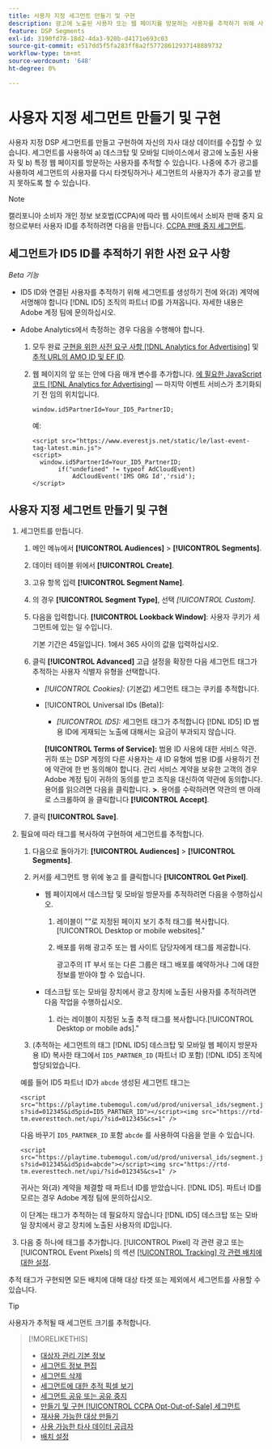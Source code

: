 ```yaml
---
title: 사용자 지정 세그먼트 만들기 및 구현
description: 광고에 노출된 사용자 또는 웹 페이지를 방문하는 사용자를 추적하기 위해 사용자 지정 세그먼트를 만들고 구현하는 방법에 대해 알아봅니다.
feature: DSP Segments
exl-id: 3190fd78-18d2-4da3-920b-d4171e693c03
source-git-commit: e517dd5f5fa283ff8a2f57728612937148889732
workflow-type: tm+mt
source-wordcount: '648'
ht-degree: 0%

---
```


# 사용자 지정 세그먼트 만들기 및 구현

사용자 지정 DSP 세그먼트를 만들고 구현하여 자신의 자사 대상 데이터를 수집할 수 있습니다. 세그먼트를 사용하여 a) 데스크탑 및 모바일 디바이스에서 광고에 노출된 사용자 및 b) 특정 웹 페이지를 방문하는 사용자를 추적할 수 있습니다. 나중에 추가 광고를 사용하여 세그먼트의 사용자를 다시 타겟팅하거나 세그먼트의 사용자가 추가 광고를 받지 못하도록 할 수 있습니다.

>[!NOTE]
>
>캘리포니아 소비자 개인 정보 보호법(CCPA)에 따라 웹 사이트에서 소비자 판매 중지 요청으로부터 사용자 ID를 추적하려면 다음을 만듭니다. [CCPA 판매 중지 세그먼트](ccpa-opt-out-segment-create.md).

## 세그먼트가 ID5 ID를 추적하기 위한 사전 요구 사항

*Beta 기능*

* ID5 ID와 연결된 사용자를 추적하기 위해 세그먼트를 생성하기 전에 와(과) 계약에 서명해야 합니다 [!DNL ID5] 조직의 파트너 ID를 가져옵니다. 자세한 내용은 Adobe 계정 팀에 문의하십시오.

* Adobe Analytics에서 측정하는 경우 다음을 수행해야 합니다.

   1. 모두 완료 [구현을 위한 사전 요구 사항 [!DNL Analytics for Advertising]](/help/integrations/analytics/prerequisites.md) 및 [추적 URL의 AMO ID 및 EF ID](/help/integrations/analytics/ids.md).

   1. 웹 페이지의 앞 또는 안에 다음 매개 변수를 추가합니다. [에 필요한 JavaScript 코드 [!DNL Analytics for Advertising]](/help/integrations/analytics/javascript.md) — 마지막 이벤트 서비스가 초기화되기 전 임의 위치입니다.

      ```window.id5PartnerId=Your_ID5_PartnerID;```

      예:

      ```
      <script src="https://www.everestjs.net/static/le/last-event-tag-latest.min.js">
      <script>
        window.id5PartnerId=Your_ID5_PartnerID;
             if("undefined" != typeof AdCloudEvent)
                 AdCloudEvent('IMS ORG Id','rsid');
      </script>
      ```

## 사용자 지정 세그먼트 만들기 및 구현

1. 세그먼트를 만듭니다.

   1. 메인 메뉴에서 **[!UICONTROL Audiences]** > **[!UICONTROL Segments]**.

   1. 데이터 테이블 위에서 **[!UICONTROL Create]**.

   1. 고유 항목 입력 **[!UICONTROL Segment Name]**.

   1. 의 경우 **[!UICONTROL Segment Type]**, 선택 *[!UICONTROL Custom]*.

   1. 다음을 입력합니다. **[!UICONTROL Lookback Window]**: 사용자 쿠키가 세그먼트에 있는 일 수입니다.

      기본 기간은 45일입니다. 1에서 365 사이의 값을 입력하십시오.

   1. 클릭 **[!UICONTROL Advanced]** 고급 설정을 확장한 다음 세그먼트 태그가 추적하는 사용자 식별자 유형을 선택합니다.

      * *[!UICONTROL Cookies]:* (기본값) 세그먼트 태그는 쿠키를 추적합니다.

      * [!UICONTROL Universal IDs (Beta)]:

         * *[!UICONTROL ID5]:* 세그먼트 태그가 추적합니다 [!DNL ID5] ID 범용 ID에 게재되는 노출에 대해서는 요금이 부과되지 않습니다.

        **[!UICONTROL Terms of Service]:** 범용 ID 사용에 대한 서비스 약관. 귀하 또는 DSP 계정의 다른 사용자는 새 ID 유형에 범용 ID를 사용하기 전에 약관에 한 번 동의해야 합니다. 관리 서비스 계약을 보유한 고객의 경우 Adobe 계정 팀이 귀하의 동의를 받고 조직을 대신하여 약관에 동의합니다. 용어를 읽으려면 다음을 클릭합니다. **>**. 용어를 수락하려면 약관의 맨 아래로 스크롤하여 을 클릭합니다 **[!UICONTROL Accept]**.

   1. 클릭 **[!UICONTROL Save]**.

1. 필요에 따라 태그를 복사하여 구현하여 세그먼트를 추적합니다.

   1. 다음으로 돌아가기: **[!UICONTROL Audiences]** > **[!UICONTROL Segments]**.

   1. 커서를 세그먼트 행 위에 놓고 를 클릭합니다 **[!UICONTROL Get Pixel]**.

      * 웹 페이지에서 데스크탑 및 모바일 방문자를 추적하려면 다음을 수행하십시오.

         1. 레이블이 &quot;&quot;로 지정된 페이지 보기 추적 태그를 복사합니다.[!UICONTROL Desktop or mobile websites].&quot;

         1. 배포를 위해 광고주 또는 웹 사이트 담당자에게 태그를 제공합니다.

            광고주의 IT 부서 또는 다른 그룹은 태그 배포를 예약하거나 그에 대한 정보를 받아야 할 수 있습니다.

      * 데스크탑 또는 모바일 장치에서 광고 장치에 노출된 사용자를 추적하려면 다음 작업을 수행하십시오.

         1. 라는 레이블이 지정된 노출 추적 태그를 복사합니다.[!UICONTROL Desktop or mobile ads].&quot;

   1. (추적하는 세그먼트의 태그 [!DNL ID5] 데스크탑 및 모바일 웹 페이지 방문자용 ID) 복사한 태그에서 `ID5_PARTNER_ID` (파트너 ID 포함) [!DNL ID5] 조직에 할당되었습니다.

   예를 들어 ID5 파트너 ID가 `abcde` 생성된 세그먼트 태그는

   ```<script src="https://playtime.tubemogul.com/ud/prod/universal_ids/segment.js?sid=012345&id5pid=ID5_PARTNER_ID"></script><img src="https://rtd-tm.everesttech.net/upi/?sid=012345&cs=1" />```

   다음 바꾸기 `ID5_PARTNER_ID` 포함 `abcde` 를 사용하여 다음을 얻을 수 있습니다.

   ```<script src="https://playtime.tubemogul.com/ud/prod/universal_ids/segment.js?sid=012345&id5pid=abcde"></script><img src="https://rtd-tm.everesttech.net/upi/?sid=012345&cs=1" />```

   귀사는 와(과) 계약을 체결할 때 파트너 ID를 받았습니다. [!DNL ID5]. 파트너 ID를 모르는 경우 Adobe 계정 팀에 문의하십시오.

   이 단계는 태그가 추적하는 데 필요하지 않습니다 [!DNL ID5] 데스크탑 또는 모바일 장치에서 광고 장치에 노출된 사용자의 ID입니다.

1. 다음 중 하나에 태그를 추가합니다. [!UICONTROL Pixel] 각 관련 광고 또는 [!UICONTROL Event Pixels] 의 섹션 [[!UICONTROL Tracking] 각 관련 배치에 대한 설정](/help/dsp/campaign-management/placements/placement-settings.md#placement-tracking).

추적 태그가 구현되면 모든 배치에 대해 대상 타겟 또는 제외에서 세그먼트를 사용할 수 있습니다.

>[!TIP]
>
>사용자가 추적될 때 세그먼트 크기를 추적합니다.

>[!MORELIKETHIS]
>
>* [대상자 관리 기본 정보](audience-about.md)
>* [세그먼트 정보 편집](segment-edit.md)
>* [세그먼트 삭제](segment-delete.md)
>* [세그먼트에 대한 추적 픽셀 보기](segment-view-pixels.md)
>* [세그먼트 공유 또는 공유 중지](segment-share.md)
>* [만들기 및 구현 [!UICONTROL CCPA Opt-Out-of-Sale] 세그먼트](ccpa-opt-out-segment-create.md)
>* [재사용 가능한 대상 만들기](reusable-audience-create.md)
>* [사용 가능한 타사 데이터 공급자](third-party-data-providers.md)
>* [배치 설정](/help/dsp/campaign-management/placements/placement-settings.md)
